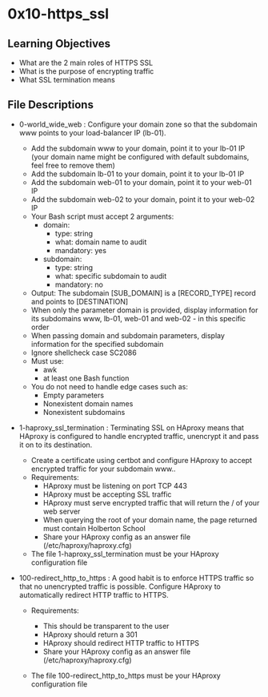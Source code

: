 # 0x10-https_ssl

## Learning Objectives

- What are the 2 main roles of HTTPS SSL
- What is the purpose of encrypting traffic
- What SSL termination means

## File Descriptions

- 0-world_wide_web : Configure your domain zone so that the subdomain www points to your load-balancer IP (lb-01).
    - Add the subdomain www to your domain, point it to your lb-01 IP (your domain name might be configured with default subdomains, feel free to remove them)
    - Add the subdomain lb-01 to your domain, point it to your lb-01 IP
    - Add the subdomain web-01 to your domain, point it to your web-01 IP
    - Add the subdomain web-02 to your domain, point it to your web-02 IP
    - Your Bash script must accept 2 arguments:
        - domain:
            - type: string
            - what: domain name to audit
            - mandatory: yes
        - subdomain:
            - type: string
            - what: specific subdomain to audit
            - mandatory: no
    - Output: The subdomain [SUB_DOMAIN] is a [RECORD_TYPE] record and points to [DESTINATION]
    - When only the parameter domain is provided, display information for its subdomains www, lb-01, web-01 and web-02 - in this specific order
    - When passing domain and subdomain parameters, display information for the specified subdomain
    - Ignore shellcheck case SC2086
    - Must use:
        - awk
        - at least one Bash function
    - You do not need to handle edge cases such as:
        - Empty parameters
        - Nonexistent domain names
        - Nonexistent subdomains
- 1-haproxy_ssl_termination : Terminating SSL on HAproxy means that HAproxy is configured to handle encrypted traffic, unencrypt it and pass it on to its destination.
    - Create a certificate using certbot and configure HAproxy to accept encrypted traffic for your subdomain www..
    - Requirements:
        - HAproxy must be listening on port TCP 443
        - HAproxy must be accepting SSL traffic
        - HAproxy must serve encrypted traffic that will return the / of your web server
        - When querying the root of your domain name, the page returned must contain Holberton School
        - Share your HAproxy config as an answer file (/etc/haproxy/haproxy.cfg)
    - The file 1-haproxy_ssl_termination must be your HAproxy configuration file
- 100-redirect_http_to_https : A good habit is to enforce HTTPS traffic so that no unencrypted traffic is possible. Configure HAproxy to automatically redirect HTTP traffic to HTTPS.

    - Requirements:

        - This should be transparent to the user
        - HAproxy should return a 301
        - HAproxy should redirect HTTP traffic to HTTPS
        - Share your HAproxy config as an answer file (/etc/haproxy/haproxy.cfg)
    - The file 100-redirect_http_to_https must be your HAproxy configuration file
